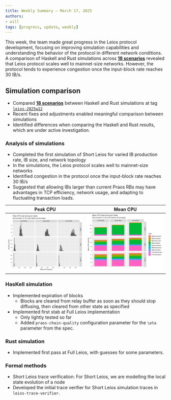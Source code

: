 ```yaml
---
title: Weekly Summary – March 17, 2025
authors:
- will
tags: [progress, update, weekly]
---
```


This week, the team made great progress in the Leios protocol development, focusing on improving simulation capabilities and understanding the behavior of the protocol in different network conditions. A comparison of Haskell and Rust simulations across [**18 scenarios**](https://github.com/input-output-hk/ouroboros-leios/blob/main/analysis/sims/2025w12/analysis.ipynb) revealed that Leios protocol scales well to mainnet-size networks. However, the protocol tends to experience congestion once the input-block rate reaches 30 IB/s.

## Simulation comparison

- Compared [**18 scenarios**](https://github.com/input-output-hk/ouroboros-leios/blob/main/analysis/sims/2025w12/analysis.ipynb) between Haskell and Rust simulations at tag [`leios-2025w12`](https://github.com/input-output-hk/ouroboros-leios/releases/tag/leios-2025w12)
- Recent fixes and adjustments enabled meaningful comparison between simulations
- Identified differences when comparing the Haskell and Rust results, which are under active investigation.

### Analysis of simulations

- Completed the first simulation of Short Leios for varied IB production rate, IB size, and network topology
- In the simulations, the Leios protocol scales well to mainnet-size networks
- Identified congestion in the protocol once the input-block rate reaches 30 IB/s
- Suggested that allowing IBs larger than current Praos RBs may have advantages in TCP efficiency, network usage, and adapting to fluctuating transaction loads.

| Peak CPU                                                                                                               | Mean CPU                                                                                                               |
|------------------------------------------------------------------------------------------------------------------------|------------------------------------------------------------------------------------------------------------------------|
| ![analysis/sims/2025w12xl/plots/cpu-peak-histogram-rust.png](https://github.com/input-output-hk/ouroboros-leios/raw/main/analysis/sims/2025w12xl/plots/cpu-peak-histogram-rust.png) | ![analysis/sims/2025w12xl/plots/cpu-mean-histogram-rust.png](https://github.com/input-output-hk/ouroboros-leios/raw/main/analysis/sims/2025w12xl/plots/cpu-mean-histogram-rust.png) |

### HasKell simulation

- Implemented expiration of blocks
  - Blocks are cleared from relay buffer as soon as they should stop diffusing, then cleared from other state as specified
- Implemented first stab at Full Leios implementation
  - Only lightly tested so far
  - Added `praos-chain-quality` configuration parameter for the `\eta` parameter from the spec.

### Rust simulation

- Implemented first pass at Full Leios, with guesses for some parameters.

### Formal methods

- Short Leios trace verification: For Short Leios, we are modelling the local state evolution of a node
- Developed the initial trace verifier for Short Leios simulation traces in `leios-trace-verifier`.
